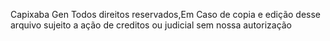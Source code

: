 Capixaba Gen Todos direitos reservados,Em Caso de copia e edição desse arquivo sujeito a ação  de creditos ou judicial sem nossa autorização

